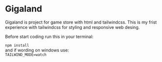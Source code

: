 # Gigaland

Gigaland is project for game store with html and tailwindcss.
This is my frist experience with tailwindcss for styling and responsive web desing.

Before start coding run this in your terminal:

``
npm install
``
\
and if wording on windows use:
\
``
TAILWIND_MODE=watch
``
